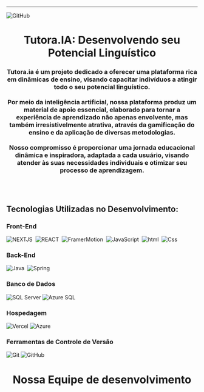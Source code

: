 ---
![GitHub](https://github.com/Tutora-ia/.github/assets/144457305/22d5ab63-a95a-460f-bfd2-38ef06dba002)
<h1 align="center">Tutora.IA: Desenvolvendo seu Potencial Linguístico</h1>
<h3 align="center">Tutora.ia é um projeto dedicado a oferecer uma plataforma rica em dinâmicas de ensino, visando capacitar indivíduos a atingir todo o seu potencial linguístico.<br><br> Por meio da inteligência artificial, nossa plataforma produz um material de apoio essencial, elaborado para tornar a experiência de aprendizado não apenas envolvente, mas também irresistivelmente atrativa, através da gamificação do ensino e da aplicação de diversas metodologias.<br><br> Nosso compromisso é proporcionar uma jornada educacional dinâmica e inspiradora, adaptada a cada usuário, visando atender às suas necessidades individuais e otimizar seu processo de aprendizagem.</h3>
<br><br>

## Tecnologias Utilizadas no Desenvolvimento:
### Front-End
![NEXTJS](https://img.shields.io/badge/NEXT.JS-000?style=for-the-badge&logo=next.js&logoColor=FFFFFF)&nbsp;
![REACT](https://img.shields.io/badge/REACT-000000?style=for-the-badge&logo=react&logoColor=61DAFB)&nbsp;
![FramerMotion](https://img.shields.io/badge/Framer%20Motion-000?style=for-the-badge&logo=framer&logoColor=bb4b96)&nbsp;
![JavaScript](https://img.shields.io/badge/JavaScript-000?style=for-the-badge&logo=javascript&logoColor=f7df1e)&nbsp;
![html](https://img.shields.io/badge/HTML-000000?style=for-the-badge&logo=html5&logoColor=E34F26)&nbsp;
![Css](https://img.shields.io/badge/CSS-000000?style=for-the-badge&logo=css3&logoColor=1572B6)&nbsp;

### Back-End
![Java](https://img.shields.io/badge/Java-000000?style=for-the-badge&logo=openjdk&logoColor=e82d2f)&nbsp;
![Spring](https://img.shields.io/badge/Spring-000?style=for-the-badge&logo=spring&logoColor=6db33f)&nbsp;

### Banco de Dados
![SQL Server](https://img.shields.io/badge/Microsoft%20SQL%20Server-000?style=for-the-badge&logo=microsoft%20sql%20server&logoColor=CC2927)
![Azure SQL](https://img.shields.io/badge/AZURE%20SQL-000?style=for-the-badge&logo=microsoft%20sql%20server&logoColor=2cabdf)

### Hospedagem
![Vercel](https://img.shields.io/badge/Vercel-000000?style=for-the-badge&logo=vercel&logoColor=white)
![Azure](https://img.shields.io/badge/Microsoft_Azure-000?style=for-the-badge&logo=microsoft-azure&logoColor=0e6bde)&nbsp;

### Ferramentas de Controle de Versão
![Git](https://img.shields.io/badge/GIT-000000?style=for-the-badge&logo=git&logoColor=F05032)
![GitHub](https://img.shields.io/badge/GITHUB-000000?style=for-the-badge&logo=github&logoColor=FFFFFF)


<h1 align="center">Nossa Equipe de desenvolvimento</h1>
